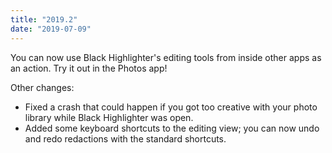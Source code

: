```yaml
---
title: "2019.2"
date: "2019-07-09"
---
```


You can now use Black Highlighter's editing tools from inside other apps as an action. Try it out in the Photos app!

Other changes:

- Fixed a crash that could happen if you got too creative with your photo library while Black Highlighter was open.
- Added some keyboard shortcuts to the editing view; you can now undo and redo redactions with the standard shortcuts.
